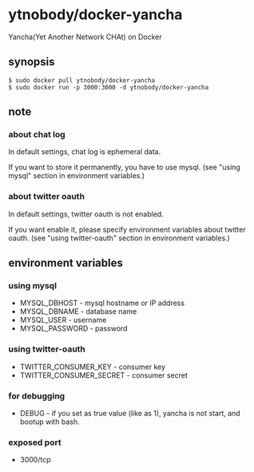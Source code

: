 # ytnobody/docker-yancha

Yancha(Yet Another Network CHAt) on Docker

## synopsis

    $ sudo docker pull ytnobody/docker-yancha
    $ sudo docker run -p 3000:3000 -d ytnobody/docker-yancha

## note

### about chat log

In default settings, chat log is ephemeral data.

If you want to store it permanently, you have to use mysql. (see "using mysql" section in environment variables.)

### about twitter oauth

In default settings, twitter oauth is not enabled.

If you want enable it, please specify environment variables about twitter oauth. (see "using twitter-oauth" section in environment variables.)

## environment variables

### using mysql

* MYSQL\_DBHOST - mysql hostname or IP address
* MYSQL\_DBNAME - database name
* MYSQL\_USER - username
* MYSQL\_PASSWORD - password

### using twitter-oauth

* TWITTER\_CONSUMER\_KEY - consumer key
* TWITTER\_CONSUMER\_SECRET - consumer secret

### for debugging

* DEBUG - if you set as true value (like as 1), yancha is not start, and bootup with bash.

### exposed port

* 3000/tcp
